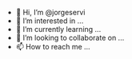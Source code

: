 - 👋 Hi, I’m @jorgeservi
- 👀 I’m interested in ...
- 🌱 I’m currently learning ...
- 💞️ I’m looking to collaborate on ...
- 📫 How to reach me ...

<!---
jorgeservi/jorgeservi is a ✨ special ✨ repository because its `README.md` (this file) appears on your GitHub profile.
You can click the Preview link to take a look at your changes.
--->
